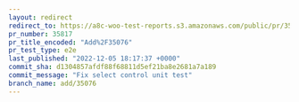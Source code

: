 ```yaml
---
layout: redirect
redirect_to: https://a8c-woo-test-reports.s3.amazonaws.com/public/pr/35817/e2e/index.html
pr_number: 35817
pr_title_encoded: "Add%2F35076"
pr_test_type: e2e
last_published: "2022-12-05 18:17:37 +0000"
commit_sha: d1304857afdf88f68811d5ef21ba8e2681a7a189
commit_message: "Fix select control unit test"
branch_name: add/35076
---
```

